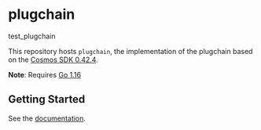 # plugchain
test_plugchain

This repository hosts `plugchain`, the implementation of the plugchain based on the [Cosmos SDK 0.42.4](https://github.com/cosmos/cosmos-sdk).

**Note**: Requires [Go 1.16](https://golang.org/dl/)

## Getting Started
See the [documentation](https://github.com/oracleNetworkProtocol/plugchain/tree/main/docs/cn).